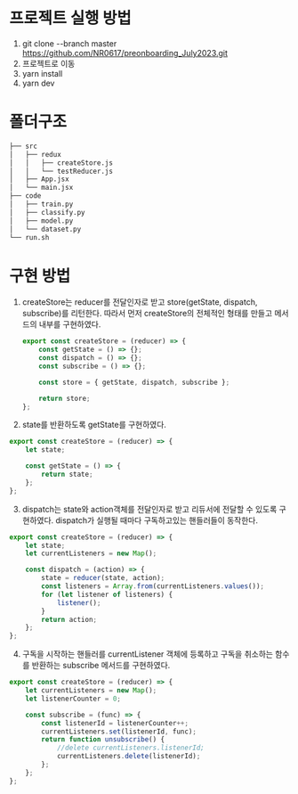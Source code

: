 # 프로젝트 실행 방법

1. git clone --branch master https://github.com/NR0617/preonboarding_July2023.git
2. 프로젝트로 이동
3. yarn install
4. yarn dev

# 폴더구조

```bash
├── src
│   ├── redux
│   │   ├── createStore.js
│   │   └── testReducer.js
│   ├── App.jsx
│   └── main.jsx
├── code
│   ├── train.py
│   ├── classify.py
│   ├── model.py
│   └── dataset.py
└── run.sh
```

# 구현 방법

1. createStore는 reducer를 전달인자로 받고 store(getState, dispatch, subscribe)를 리턴한다.
   따라서 먼저 createStore의 전체적인 형태를 만들고 메서드의 내부를 구현하였다.

    ```js
    export const createStore = (reducer) => {
        const getState = () => {};
        const dispatch = () => {};
        const subscribe = () => {};

        const store = { getState, dispatch, subscribe };

        return store;
    };
    ```

2. state를 반환하도록 getState를 구현하였다.

```js
export const createStore = (reducer) => {
    let state;

    const getState = () => {
        return state;
    };
};
```

3. dispatch는 state와 action객체를 전달인자로 받고 리듀서에 전달할 수 있도록 구현하였다.
   dispatch가 실행될 때마다 구독하고있는 핸들러들이 동작한다.

```js
export const createStore = (reducer) => {
    let state;
    let currentListeners = new Map();

    const dispatch = (action) => {
        state = reducer(state, action);
        const listeners = Array.from(currentListeners.values());
        for (let listener of listeners) {
            listener();
        }
        return action;
    };
};
```

4. 구독을 시작하는 핸들러를 currentListener 객체에 등록하고 구독을 취소하는 함수를 반환하는 subscribe 메서드를 구현하였다.

```js
export const createStore = (reducer) => {
    let currentListeners = new Map();
    let listenerCounter = 0;

    const subscribe = (func) => {
        const listenerId = listenerCounter++;
        currentListeners.set(listenerId, func);
        return function unsubscribe() {
            //delete currentListeners.listenerId;
            currentListeners.delete(listenerId);
        };
    };
};
```
